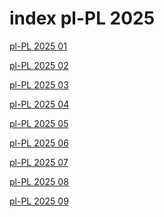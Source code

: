 # index pl-PL 2025

<a href="./01">pl-PL 2025 01</a>

<a href="./02">pl-PL 2025 02</a>

<a href="./03">pl-PL 2025 03</a>

<a href="./04">pl-PL 2025 04</a>

<a href="./05">pl-PL 2025 05</a>

<a href="./06">pl-PL 2025 06</a>

<a href="./07">pl-PL 2025 07</a>

<a href="./08">pl-PL 2025 08</a>

<a href="./09">pl-PL 2025 09</a>
